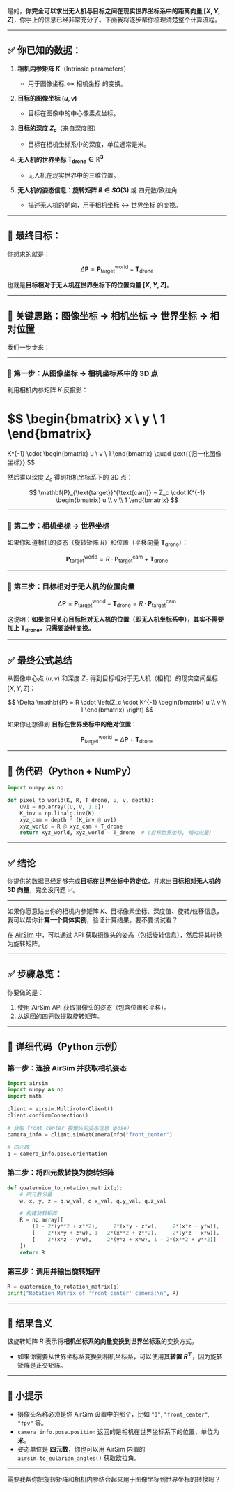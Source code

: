 是的，**你完全可以求出无人机与目标之间在现实世界坐标系中的距离向量 $[X, Y, Z]$**，你手上的信息已经非常充分了。下面我将逐步帮你梳理清楚整个计算流程。

---

## ✅ 你已知的数据：

1. **相机内参矩阵 $K$**（Intrinsic parameters）

   * 用于图像坐标 ↔ 相机坐标 的变换。

2. **目标的图像坐标 $(u, v)$**

   * 目标在图像中的中心像素点坐标。

3. **目标的深度 $Z_c$**（来自深度图）

   * 目标在相机坐标系中的深度，单位通常是米。

4. **无人机的世界坐标 $\mathbf{T}_\text{drone} \in \mathbb{R}^3$**

   * 无人机在现实世界中的三维位置。

5. **无人机的姿态信息：旋转矩阵 $R \in SO(3)$** 或 四元数/欧拉角

   * 描述无人机的朝向，用于相机坐标 ↔ 世界坐标 的变换。

---

## 🧠 最终目标：

你想求的就是：

$$
\Delta \mathbf{P} = \mathbf{P}_{\text{target}}^{\text{world}} - \mathbf{T}_\text{drone}
$$

也就是**目标相对于无人机在世界坐标下的位置向量 $[X, Y, Z]$**。

---

## 🧩 关键思路：图像坐标 → 相机坐标 → 世界坐标 → 相对位置

我们一步步来：

---

### 🔹 第一步：从图像坐标 → 相机坐标系中的 3D 点

利用相机内参矩阵 $K$ 反投影：

$$
\begin{bmatrix}
x \\
y \\
1
\end{bmatrix}
=
K^{-1}
\cdot
\begin{bmatrix}
u \\
v \\
1
\end{bmatrix}
\quad \text{（归一化图像坐标）}
$$

然后乘以深度 $Z_c$ 得到相机坐标系下的 3D 点：

$$
\mathbf{P}_{\text{target}}^{\text{cam}} = Z_c \cdot K^{-1}
\begin{bmatrix}
u \\
v \\
1
\end{bmatrix}
$$

---

### 🔹 第二步：相机坐标 → 世界坐标

如果你知道相机的姿态（旋转矩阵 $R$）和位置（平移向量 $\mathbf{T}_\text{drone}$）：

$$
\mathbf{P}_{\text{target}}^{\text{world}} = R \cdot \mathbf{P}_{\text{target}}^{\text{cam}} + \mathbf{T}_\text{drone}
$$

---

### 🔹 第三步：目标相对于无人机的位置向量

$$
\Delta \mathbf{P} = \mathbf{P}_{\text{target}}^{\text{world}} - \mathbf{T}_\text{drone} = R \cdot \mathbf{P}_{\text{target}}^{\text{cam}}
$$

这说明：**如果你只关心目标相对无人机的位置（即无人机坐标系中），其实不需要加上 $\mathbf{T}_\text{drone}$，只需要旋转变换。**

---

## ✅ 最终公式总结

从图像中心点 $(u, v)$ 和深度 $Z_c$ 得到目标相对于无人机（相机）的现实空间坐标 $[X, Y, Z]$：

$$
\Delta \mathbf{P} = R \cdot \left(Z_c \cdot K^{-1}
\begin{bmatrix}
u \\
v \\
1
\end{bmatrix}
\right)
$$

如果你还想得到 **目标在世界坐标中的绝对位置**：

$$
\mathbf{P}_{\text{target}}^{\text{world}} = \Delta \mathbf{P} + \mathbf{T}_\text{drone}
$$

---

## 🧪 伪代码（Python + NumPy）

```python
import numpy as np

def pixel_to_world(K, R, T_drone, u, v, depth):
    uv1 = np.array([u, v, 1.0])
    K_inv = np.linalg.inv(K)
    xyz_cam = depth * (K_inv @ uv1)
    xyz_world = R @ xyz_cam + T_drone
    return xyz_world, xyz_world - T_drone  # (目标世界坐标, 相对向量)
```

---

## ✅ 结论

你提供的数据已经足够完成**目标在世界坐标中的定位**，并求出**目标相对无人机的 3D 向量**，完全没问题 ✅。

---

如果你愿意贴出你的相机内参矩阵 $K$、目标像素坐标、深度值、旋转/位移信息，我可以帮你**计算一个具体实例**，验证计算结果。要不要试试看？







在 [AirSim](https://github.com/microsoft/AirSim) 中，可以通过 API 获取摄像头的姿态（包括旋转信息），然后将其转换为旋转矩阵。

---

## ✅ 步骤总览：

你要做的是：

1. 使用 AirSim API 获取摄像头的姿态（包含位置和平移）。
2. 从返回的四元数提取旋转矩阵。

---

## 🔧 详细代码（Python 示例）

### 第一步：连接 AirSim 并获取相机姿态

```python
import airsim
import numpy as np
import math

client = airsim.MultirotorClient()
client.confirmConnection()

# 获取 front_center 摄像头的姿态信息（pose）
camera_info = client.simGetCameraInfo("front_center")

# 四元数
q = camera_info.pose.orientation
```

### 第二步：将四元数转换为旋转矩阵

```python
def quaternion_to_rotation_matrix(q):
    # 四元数分量
    w, x, y, z = q.w_val, q.x_val, q.y_val, q.z_val

    # 构建旋转矩阵
    R = np.array([
        [1 - 2*(y**2 + z**2),     2*(x*y - z*w),     2*(x*z + y*w)],
        [    2*(x*y + z*w), 1 - 2*(x**2 + z**2),     2*(y*z - x*w)],
        [    2*(x*z - y*w),     2*(y*z + x*w), 1 - 2*(x**2 + y**2)]
    ])
    return R
```

### 第三步：调用并输出旋转矩阵

```python
R = quaternion_to_rotation_matrix(q)
print("Rotation Matrix of 'front_center' camera:\n", R)
```

---

## 🔁 结果含义

该旋转矩阵 $R$ 表示将**相机坐标系的向量变换到世界坐标系**的变换方式。

* 如果你需要从世界坐标系变换到相机坐标系，可以使用其**转置 $R^\top$**，因为旋转矩阵是正交矩阵。

---

## 📌 小提示

* 摄像头名称必须是你 AirSim 设置中的那个，比如 `"0"`, `"front_center"`, `"fpv"` 等。
* `camera_info.pose.position` 返回的是相机在世界坐标系下的位置，单位为 **米**。
* 姿态单位是 **四元数**，你也可以用 AirSim 内置的 `airsim.to_eularian_angles()` 获取欧拉角。

---

需要我帮你把旋转矩阵和相机内参结合起来用于图像坐标到世界坐标的转换吗？










